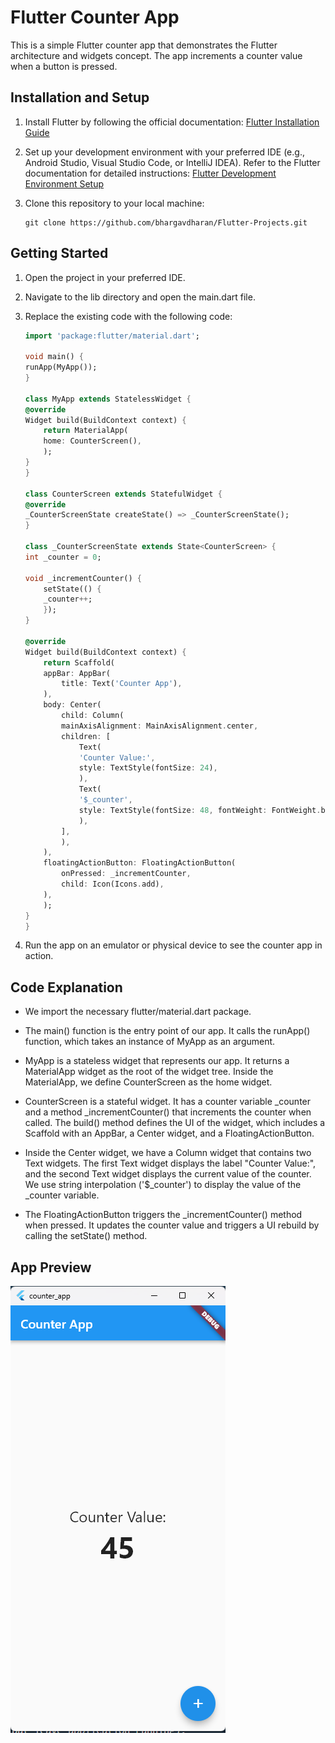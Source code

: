 # Flutter Counter App

This is a simple Flutter counter app that demonstrates the Flutter architecture and widgets concept. The app increments a counter value when a button is pressed.

## Installation and Setup

1. Install Flutter by following the official documentation: [Flutter Installation Guide](https://flutter.dev/docs/get-started/install)

2. Set up your development environment with your preferred IDE (e.g., Android Studio, Visual Studio Code, or IntelliJ IDEA). Refer to the Flutter documentation for detailed instructions: [Flutter Development Environment Setup](https://flutter.dev/docs/get-started/editor)

3. Clone this repository to your local machine:

   ```shell
   git clone https://github.com/bhargavdharan/Flutter-Projects.git
   ```

## Getting Started

1. Open the project in your preferred IDE.

2. Navigate to the lib directory and open the main.dart file.

3. Replace the existing code with the following code:

    ```dart
    import 'package:flutter/material.dart';

    void main() {
    runApp(MyApp());
    }

    class MyApp extends StatelessWidget {
    @override
    Widget build(BuildContext context) {
        return MaterialApp(
        home: CounterScreen(),
        );
    }
    }

    class CounterScreen extends StatefulWidget {
    @override
    _CounterScreenState createState() => _CounterScreenState();
    }

    class _CounterScreenState extends State<CounterScreen> {
    int _counter = 0;

    void _incrementCounter() {
        setState(() {
        _counter++;
        });
    }

    @override
    Widget build(BuildContext context) {
        return Scaffold(
        appBar: AppBar(
            title: Text('Counter App'),
        ),
        body: Center(
            child: Column(
            mainAxisAlignment: MainAxisAlignment.center,
            children: [
                Text(
                'Counter Value:',
                style: TextStyle(fontSize: 24),
                ),
                Text(
                '$_counter',
                style: TextStyle(fontSize: 48, fontWeight: FontWeight.bold),
                ),
            ],
            ),
        ),
        floatingActionButton: FloatingActionButton(
            onPressed: _incrementCounter,
            child: Icon(Icons.add),
        ),
        );
    }
    }
    ```
4. Run the app on an emulator or physical device to see the counter app in action.

## Code Explanation

- We import the necessary flutter/material.dart package.

- The main() function is the entry point of our app. It calls the runApp() function, which takes an instance of MyApp as an argument.

- MyApp is a stateless widget that represents our app. It returns a MaterialApp widget as the root of the widget tree. Inside the MaterialApp, we define CounterScreen as the home widget.

- CounterScreen is a stateful widget. It has a counter variable _counter and a method _incrementCounter() that increments the counter when called. The build() method defines the UI of the widget, which includes a Scaffold with an AppBar, a Center widget, and a FloatingActionButton.

- Inside the Center widget, we have a Column widget that contains two Text widgets. The first Text widget displays the label "Counter Value:", and the second Text widget displays the current value of the counter. We use string interpolation ('$_counter') to display the value of the _counter variable.

- The FloatingActionButton triggers the _incrementCounter() method when pressed. It updates the counter value and triggers a UI rebuild by calling the setState() method.

## App Preview

![App Preview](https://github.com/bhargavdharan/Flutter-Projects/blob/main/2.Flutter%20Basics/Flutter%20Architecture%20&%20Widgets/Images/counter-app.png?raw=true)


